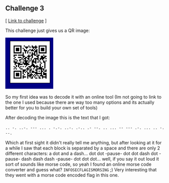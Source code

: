 Challenge 3
-------
[ [Link to challenge](http://ctf.infosecinstitute.com/levelthree.php) ]

This challenge just gives us a QR image:

<img alt="Screenshot from the challenge" src="https://raw.githubusercontent.com/purefan/bilious-weasel/master/ch03/static/img/01.png" width="30%">

So my first idea was to decode it with an online tool (Im not going to link to the one I used because there are way too many options and its actually better for you to build your own set of tools)

After decoding the image this is the text that I got:

`.. -. ..-. --- ... . -.-. ..-. .-.. .- --. .. ... -- --- .-. ... .. -. --.`

Which at first sight it didn't really tell me anything, but after looking at it for a while I saw that each block is separated by a space and there are only 2 different characters: a dot and a dash... dot dot -pause- dot dot dash dot -pause- dash dash dash -pause- dot dot dot... well, if you say it out loud it sort of sounds like morse code, so yeah I found an online morse code converter and guess what? `INFOSECFLAGISMORSING` ;) Very interesting that they went with a morse code encoded flag in this one.
